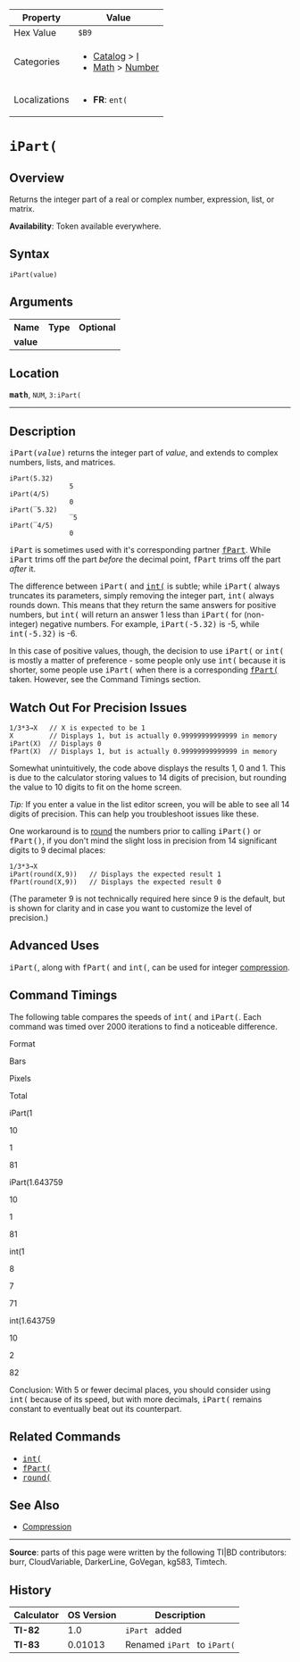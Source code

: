 | Property      | Value |
|---------------|-------|
| Hex Value     | `$B9`|
| Categories    | <ul><li>[Catalog](<../categories/Catalog.md>) > [I](<../categories/Catalog.md#I>)</li><li>[Math](<../categories/Math.md>) > [Number](<../categories/Math.md#Number>)</li></ul> |
| Localizations | <ul><li><b>FR</b>: `ent(`</li></ul> |

# `iPart(`

## Overview
Returns the integer part of a real or complex number, expression, list, or matrix.


<b>Availability</b>: Token available everywhere.

## Syntax
`iPart(value)`

## Arguments
<table>
<tr><th>Name</th><th>Type</th><th>Optional</th></tr>

<tr><td><b>value</b></td><td></td><td></td></tr>

</table>

## Location
<tt><kbd><b>math</b></kbd></tt>, `NUM`, `3:iPart(`
<hr>

## Description

<tt>iPart(<em>value</em>)</tt> returns the integer part of _value_, and extends to complex numbers, lists, and matrices.

```ti-basic
iPart(5.32)
               5
iPart(4/5)
               0
iPart(‾5.32)
               ‾5
iPart(‾4/5)
               0
```

<tt>iPart</tt> is sometimes used with it's corresponding partner <tt><a href="fPart.md">fPart</a></tt>. While <tt>iPart</tt> trims off the part _before_ the decimal point, <tt>fPart</tt> trims off the part _after_ it.

The difference between <tt>iPart(</tt> and <tt><a href="int(.md">int(</a></tt> is subtle; while <tt>iPart(</tt> always truncates its parameters, simply removing the integer part, <tt>int(</tt> always rounds down. This means that they return the same answers for positive numbers, but <tt>int(</tt> will return an answer 1 less than <tt>iPart(</tt> for (non-integer) negative numbers. For example, <tt>iPart(-5.32)</tt> is -5, while <tt>int(-5.32)</tt> is -6.

In this case of positive values, though, the decision to use <tt>iPart(</tt> or <tt>int(</tt> is mostly a matter of preference - some people only use <tt>int(</tt> because it is shorter, some people use <tt>iPart(</tt> when there is a corresponding <tt><a href="fPart(.md">fPart(</a></tt> taken. However, see the Command Timings section.

## Watch Out For Precision Issues

```ti-basic
1/3*3→X   // X is expected to be 1
X         // Displays 1, but is actually 0.99999999999999 in memory
iPart(X)  // Displays 0
fPart(X)  // Displays 1, but is actually 0.99999999999999 in memory
```

Somewhat unintuitively, the code above displays the results 1, 0 and 1. This is due to the calculator storing values to 14 digits of precision, but rounding the value to 10 digits to fit on the home screen.

_Tip:_ If you enter a value in the list editor screen, you will be able to see all 14 digits of precision. This can help you troubleshoot issues like these.

One workaround is to [round](round.md) the numbers prior to calling <tt>iPart()</tt> or <tt>fPart()</tt>, if you don't mind the slight loss in precision from 14 significant digits to 9 decimal places:

```ti-basic
1/3*3→X
iPart(round(X,9))   // Displays the expected result 1
fPart(round(X,9))   // Displays the expected result 0
```

(The parameter 9 is not technically required here since 9 is the default, but is shown for clarity and in case you want to customize the level of precision.)

## Advanced Uses

<tt>iPart(</tt>, along with <tt>fPart(</tt> and <tt>int(</tt>, can be used for integer [compression](compression.md).

## Command Timings

The following table compares the speeds of <tt>int(</tt> and <tt>iPart(</tt>. Each command was timed over 2000 iterations to find a noticeable difference.

Format

Bars

Pixels

Total

iPart(1

10

1

81

iPart(1.643759

10

1

81

int(1

8

7

71

int(1.643759

10

2

82

Conclusion: With 5 or fewer decimal places, you should consider using <tt>int(</tt> because of its speed, but with more decimals, <tt>iPart(</tt> remains constant to eventually beat out its counterpart.

## Related Commands

*   <tt><a href="int(.md">int(</a></tt>
*   <tt><a href="fPart(.md">fPart(</a></tt>
*   <tt><a href="round(.md">round(</a></tt>

## See Also

*   [Compression](Compression.md)

* * *

**Source**: parts of this page were written by the following TI|BD contributors: burr, CloudVariable, DarkerLine, GoVegan, kg583, Timtech.

## History
| Calculator | OS Version | Description |
|------------|------------|-------------|
| <b>TI-82</b> | 1.0 | `iPart ` added |
| <b>TI-83</b> | 0.01013 | Renamed `iPart ` to `iPart(`


